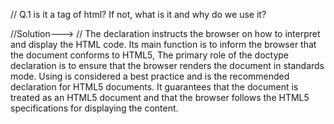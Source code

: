 // Q.1 <!DOCTYPE html> is it a tag of html? If not, what is it and why do we use it?

//Solution--->
// The <!DOCTYPE html> declaration instructs the browser on how to interpret and display the HTML code. Its main function is to inform the browser that the document conforms to HTML5, The primary role of the doctype declaration is to ensure that the browser renders the document in standards mode. Using <!DOCTYPE html> is considered a best practice and is the recommended declaration for HTML5 documents. It guarantees that the document is treated as an HTML5 document and that the browser follows the HTML5 specifications for displaying the content.
